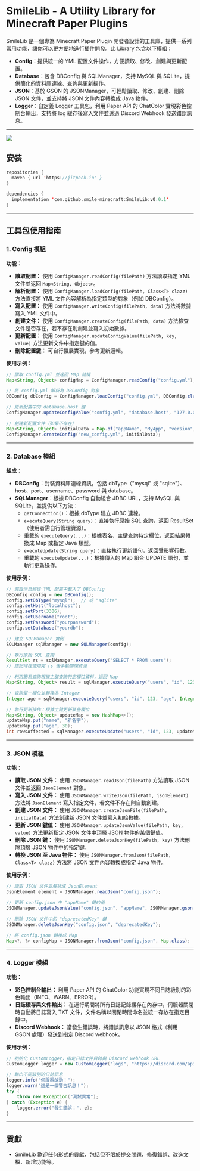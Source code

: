 # SmileLib - A Utility Library for Minecraft Paper Plugins

SmileLib 是一個專為 Minecraft Paper Plugin 開發者設計的工具庫，提供一系列常用功能，讓你可以更方便地進行插件開發。此 Library 包含以下模組：

- **Config**：提供統一的 YML 配置文件操作，方便讀取、修改、創建與更新配置。
- **Database**：包含 DBConfig 與 SQLManager，支持 MySQL 與 SQLite，提供簡化的資料庫連線、查詢與更新操作。
- **JSON**：基於 GSON 的 JSONManager，可輕鬆讀取、修改、創建、刪除 JSON 文件，並支持將 JSON 文件內容轉換成 Java 物件。
- **Logger**：自定義 Logger 工具包，利用 Paper API 的 ChatColor 實現彩色控制台輸出，支持將 log 緩存後寫入文件並透過 Discord Webhook 發送錯誤訊息。

---
[![](https://jitpack.io/v/smile-minecraft/SmileLib.svg)](https://jitpack.io/#smile-minecraft/SmileLib)


## 安裝
```kotlin
repositories {
  maven { url 'https://jitpack.io' }
}

dependencies {
  implementation 'com.github.smile-minecraft:SmileLib:v0.0.1'
}
```
---

## 工具包使用指南

### 1. Config 模組

**功能：**  
- **讀取配置：** 使用 `ConfigManager.readConfig(filePath)` 方法讀取指定 YML 文件並返回 `Map<String, Object>`。
- **解析配置：** 使用 `ConfigManager.loadConfig(filePath, Class<T> clazz)` 方法直接將 YML 文件內容解析為指定類型的對象（例如 DBConfig）。
- **寫入配置：** 使用 `ConfigManager.writeConfig(filePath, data)` 方法將數據寫入 YML 文件中。
- **創建文件：** 使用 `ConfigManager.createConfig(filePath, data)` 方法檢查文件是否存在，若不存在則創建並寫入初始數據。
- **更新配置：** 使用 `ConfigManager.updateConfigValue(filePath, key, value)` 方法更新文件中指定鍵的值。
- **刪除配置鍵：** 可自行擴展實現，參考更新邏輯。

**使用示例：**

```java
// 讀取 config.yml 並返回 Map 結構
Map<String, Object> configMap = ConfigManager.readConfig("config.yml");

// 將 config.yml 解析為 DBConfig 對象
DBConfig dbConfig = ConfigManager.loadConfig("config.yml", DBConfig.class);

// 更新配置中的 database.host 鍵
ConfigManager.updateConfigValue("config.yml", "database.host", "127.0.0.1");

// 創建新配置文件（如果不存在）
Map<String, Object> initialData = Map.of("appName", "MyApp", "version", "1.0.0");
ConfigManager.createConfig("new_config.yml", initialData);
```

---

### 2. Database 模組

**組成：**
- **DBConfig**：封裝資料庫連線資訊，包括 dbType（"mysql" 或 "sqlite"）、host、port、username、password 與 database。
- **SQLManager**：根據 DBConfig 自動組合 JDBC URL，支持 MySQL 與 SQLite，並提供以下方法：
    - `getConnection()`：根據 dbType 建立 JDBC 連線。
    - `executeQuery(String query)`：直接執行原始 SQL 查詢，返回 ResultSet（使用者需自行管理資源）。
    - 重載的 `executeQuery(...)`：根據表名、主鍵查詢特定欄位，返回結果轉換成 Map 或指定 Java 類型。
    - `executeUpdate(String query)`：直接執行更新語句，返回受影響行數。
    - 重載的 `executeUpdate(...)`：根據傳入的 Map 組合 UPDATE 語句，並執行更新操作。

**使用示例：**

```java
// 假設你已經從 YML 配置中載入了 DBConfig
DBConfig config = new DBConfig();
config.setDbType("mysql");  // 或 "sqlite"
config.setHost("localhost");
config.setPort(3306);
config.setUsername("root");
config.setPassword("yourpassword");
config.setDatabase("yourdb");

// 建立 SQLManager 實例
SQLManager sqlManager = new SQLManager(config);

// 執行原始 SQL 查詢
ResultSet rs = sqlManager.executeQuery("SELECT * FROM users");
// 請記得在使用完 rs 後手動關閉資源

// 利用簡易查詢根據主鍵查詢特定欄位資料，返回 Map
Map<String, Object> result = sqlManager.executeQuery("users", "id", 123, "name", "age", "email");

// 查詢單一欄位並轉換為 Integer
Integer age = sqlManager.executeQuery("users", "id", 123, "age", Integer.class);

// 執行更新操作：根據主鍵更新某些欄位
Map<String, Object> updateMap = new HashMap<>();
updateMap.put("name", "新名字");
updateMap.put("age", 30);
int rowsAffected = sqlManager.executeUpdate("users", "id", 123, updateMap);
```

---

### 3. JSON 模組

**功能：**
- **讀取 JSON 文件：** 使用 `JSONManager.readJson(filePath)` 方法讀取 JSON 文件並返回 `JsonElement` 對象。
- **寫入 JSON 文件：** 使用 `JSONManager.writeJson(filePath, jsonElement)` 方法將 `JsonElement` 寫入指定文件，若文件不存在則自動創建。
- **創建 JSON 文件：** 使用 `JSONManager.createJsonFile(filePath, initialData)` 方法創建新 JSON 文件並寫入初始數據。
- **更新 JSON 鍵值：** 使用 `JSONManager.updateJsonValue(filePath, key, value)` 方法更新指定 JSON 文件中頂層 JSON 物件的某個鍵值。
- **刪除 JSON 鍵：** 使用 `JSONManager.deleteJsonKey(filePath, key)` 方法刪除頂層 JSON 物件中的指定鍵。
- **轉換 JSON 至 Java 物件：** 使用 `JSONManager.fromJson(filePath, Class<T> clazz)` 方法將 JSON 文件內容轉換成指定 Java 物件。

**使用示例：**

```java
// 讀取 JSON 文件並解析成 JsonElement
JsonElement element = JSONManager.readJson("config.json");

// 更新 config.json 中 "appName" 鍵的值
JSONManager.updateJsonValue("config.json", "appName", JSONManager.gson.toJsonTree("MyNewApp"));

// 刪除 JSON 文件中的 "deprecatedKey" 鍵
JSONManager.deleteJsonKey("config.json", "deprecatedKey");

// 將 config.json 轉換成 Map
Map<?, ?> configMap = JSONManager.fromJson("config.json", Map.class);
```

---

### 4. Logger 模組

**功能：**
- **彩色控制台輸出：** 利用 Paper API 的 ChatColor 功能實現不同日誌級別的彩色輸出（INFO、WARN、ERROR）。
- **日誌緩存與文件輸出：** 在運行期間將所有日誌記錄緩存在內存中，伺服器關閉時自動將日誌寫入 TXT 文件，文件名稱以關閉時間命名並統一存放在指定目錄中。
- **Discord Webhook：** 當發生錯誤時，將錯誤訊息以 JSON 格式（利用 GSON 處理）發送到指定 Discord webhook。

**使用示例：**

```java
// 初始化 CustomLogger，指定日誌文件目錄與 Discord webhook URL
CustomLogger logger = new CustomLogger("logs", "https://discord.com/api/webhooks/你的WebhookID/你的WebhookToken");

// 輸出不同級別的日誌訊息
logger.info("伺服器啟動！");
logger.warn("這是一個警告訊息！");
try {
    throw new Exception("測試異常");
} catch (Exception e) {
    logger.error("發生錯誤：", e);
}
```

---

## 貢獻
- SmileLib 歡迎任何形式的貢獻，包括但不限於提交問題、修復錯誤、改進文檔、新增功能等。